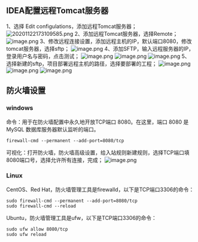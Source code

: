 ## IDEA配置远程Tomcat服务器
1、选择 Edit configulations，添加远程Tomcat服务器；
![20201122173109585.png](https://cdn.nlark.com/yuque/0/2023/png/33625181/1691245057569-e71ee9a0-275a-4e36-87dd-df8d802a5e44.png#averageHue=%236b6956&clientId=u3020311e-4aff-4&from=paste&height=378&id=u8b64aee3&originHeight=567&originWidth=1125&originalType=binary&ratio=1.5&rotation=0&showTitle=false&size=91330&status=done&style=none&taskId=ufe13dea8-3ab1-446f-8519-f76662b913d&title=&width=750)
2、添加远程Tomcat服务器，选择Remote；
![image.png](https://cdn.nlark.com/yuque/0/2023/png/33625181/1691245093656-52e234ee-daa8-4ec5-b8f1-38c55b0c7bde.png#averageHue=%233f4346&clientId=u3020311e-4aff-4&from=paste&height=651&id=uf98abd63&originHeight=977&originWidth=1177&originalType=binary&ratio=1.5&rotation=0&showTitle=false&size=284123&status=done&style=none&taskId=u2307cc12-57f8-4b7d-a7e9-c94693f3690&title=&width=784.6666666666666)
3、修改远程连接设置，添加远程主机的IP，默认端口8080，修改tomcat服务器，选择sftp；
![image.png](https://cdn.nlark.com/yuque/0/2023/png/33625181/1691245126662-770f247e-4b69-4961-941c-cd573397a227.png#averageHue=%233c4144&clientId=u3020311e-4aff-4&from=paste&height=618&id=u7dbfcfb2&originHeight=927&originWidth=1530&originalType=binary&ratio=1.5&rotation=0&showTitle=false&size=228416&status=done&style=none&taskId=u6064f8dd-7405-456f-805c-f6955f966a5&title=&width=1020)
4、添加SFTP，输入远程服务器的IP，登录用户名与密码，点击测试；
![image.png](https://cdn.nlark.com/yuque/0/2023/png/33625181/1691245161032-b02c86ba-d400-43aa-9ed2-1ff4d91fadb7.png#averageHue=%233c4042&clientId=u3020311e-4aff-4&from=paste&height=388&id=uf799961d&originHeight=582&originWidth=1145&originalType=binary&ratio=1.5&rotation=0&showTitle=false&size=47220&status=done&style=none&taskId=ua953b71e-8892-47b8-9ec6-571586fdd72&title=&width=763.3333333333334)
![image.png](https://cdn.nlark.com/yuque/0/2023/png/33625181/1691245218585-d4d90132-803c-4130-a8a7-e7adb18f8fa5.png#averageHue=%233d4143&clientId=u3020311e-4aff-4&from=paste&height=434&id=ud9a71d81&originHeight=651&originWidth=1153&originalType=binary&ratio=1.5&rotation=0&showTitle=false&size=108756&status=done&style=none&taskId=ub2721793-8303-4329-9819-ea19a27a034&title=&width=768.6666666666666)
![image.png](https://cdn.nlark.com/yuque/0/2023/png/33625181/1691245229776-87c93df7-8ab9-4ea1-8353-45c9eeaded5a.png#averageHue=%233d4143&clientId=u3020311e-4aff-4&from=paste&height=464&id=ud0b7e2c4&originHeight=696&originWidth=1161&originalType=binary&ratio=1.5&rotation=0&showTitle=false&size=96553&status=done&style=none&taskId=ue40e2ba9-2c8c-4c48-bf42-4b306a8a461&title=&width=774)
5、选择新建的sftp，项目部署远程主机的路径，选择要部署的工程；
![image.png](https://cdn.nlark.com/yuque/0/2023/png/33625181/1691245261934-09f60b90-1802-4783-800f-6d08e783bcb6.png#averageHue=%233d4143&clientId=u3020311e-4aff-4&from=paste&height=629&id=ufe6a40cd&originHeight=944&originWidth=1533&originalType=binary&ratio=1.5&rotation=0&showTitle=false&size=212232&status=done&style=none&taskId=uaed4dda3-efa8-4bed-8b85-4eace6d4790&title=&width=1022)
![image.png](https://cdn.nlark.com/yuque/0/2023/png/33625181/1691245289238-517e4f8a-115e-4e92-9271-59fa464884a9.png#averageHue=%233c3f42&clientId=u3020311e-4aff-4&from=paste&height=540&id=u10e19f63&originHeight=810&originWidth=1675&originalType=binary&ratio=1.5&rotation=0&showTitle=false&size=108756&status=done&style=none&taskId=ud15c8909-4baa-451f-a3e2-41ab307c1b5&title=&width=1116.6666666666667)
![image.png](https://cdn.nlark.com/yuque/0/2023/png/33625181/1691245306889-7677b501-4cab-4d50-85b1-420b09b64937.png#averageHue=%233c3f42&clientId=u3020311e-4aff-4&from=paste&height=611&id=u8bb6f27c&originHeight=917&originWidth=1545&originalType=binary&ratio=1.5&rotation=0&showTitle=false&size=91338&status=done&style=none&taskId=u384d897c-bb50-4ae6-a97e-3094c0af584&title=&width=1030)
## 防火墙设置
### windows
命令：用于在防火墙配置中永久地开放TCP端口 8080。在这里，端口 8080 是 MySQL 数据库服务器默认监听的端口。
```
firewall-cmd --permanent --add-port=8080/tcp
```
可视化：打开防火墙，防火墙高级设置，给入站规则新建规则，选择TCP端口填8080端口号，选择允许所有连接，完成；
![image.png](https://cdn.nlark.com/yuque/0/2023/png/33625181/1690538235102-6689518d-12ea-4f46-81b7-652a1c2b9580.png#averageHue=%23f6f5f4&clientId=ufd2c9008-85d4-4&from=paste&height=293&id=RiYyU&originHeight=440&originWidth=1057&originalType=binary&ratio=1.5&rotation=0&showTitle=false&size=134926&status=done&style=none&taskId=ufdc9989d-d4e7-4940-ae13-606d41a81c3&title=&width=704.6666666666666)
### Linux
CentOS、Red Hat，防火墙管理工具是firewalld，以下是TCP端口3306的命令：
```
sudo firewall-cmd --permanent --add-port=8080/tcp
sudo firewall-cmd --reload
```
Ubuntu，防火墙管理工具是ufw，以下是TCP端口3306的命令：
```
sudo ufw allow 8080/tcp
sudo ufw reload
```
